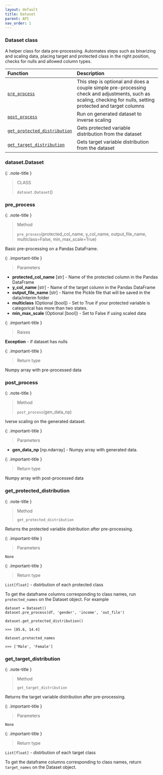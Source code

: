 ```yaml
---
layout: default
title: Dataset
parent: API
nav_order: 1
---
```


### Dataset class

A helper class for data pre-processing. Automates steps such as binarizing and scaling data, placing target and protected class in the right position, checks for nulls and allowed column types.

| Function     | Description      |
|:-------------|:------------------|
| [`pre_process`](#datasetdatasetpre_process)| This step is optional and does a couple simple pre-processing check and adjustments, such as scaling, checking for nulls, setting protected and target columns |
| [`post_process`](#datasetdatasetpost_process) | Run on generated dataset to inverse scaling |
| [`get_protected_distribution`](#datasetdatasetget_protected_distribution)           | Gets protected variable distribution from the dataset |
| [`get_target_distribution`](#datasetdatasetget_target_distribution)           | Gets target variable distribution from the dataset |


### dataset.Dataset
{: .note-title }
> CLASS
>
> `dataset.Dataset`()


### pre_process
{: .note-title }
> Method
>
> `pre_process`(protected_col_name, y_col_name, output_file_name, multiclass=False, min_max_scale=True)

Basic pre-processing on a Pandas DataFrame.

{: .important-title }
> Parameters

- **protected_col_name** [str] - Name of the protected column in the Pandas DataFrame
- **y_col_name** [str] - Name of the target column in the Pandas DataFrame
- **output_file_name** [str] - Name the Pickle file that will be saved in the data/interim folder
- **multiclass** (Optional [bool]) - Set to True if your protected variable is categorical has more than two states.
- **min_max_scale** (Optional [bool]) - Set to False if using scaled data

{: .important-title }
> Raises

**Exception** - if dataset has nulls

{: .important-title }
> Return type

Numpy array with pre-processed data



### post_process
{: .note-title }
> Method
>
> `post_process`(gen_data_np)

Iverse scaling on the generated dataset.

{: .important-title }
> Parameters

- **gen_data_np** [np.ndarray] - Numpy array with generated data.

{: .important-title }
> Return type

Numpy array with post-processed data

### get_protected_distribution
{: .note-title }
> Method
>
> `get_protected_distribution`

Returns the protected variable distribution after pre-processing. 

{: .important-title }
> Parameters

`None`

{: .important-title }
> Return type

`List[float]` - distrbution of each protected class

To get the dataframe columns corresponding to class names, run `protected_names` on the Dataset object. For example

```
dataset = Dataset()
dataset.pre_process(df, 'gender', 'income', 'out_file')

dataset.get_protected_distribution()

>>> [85.6, 14.4]

dataset.protected_names

>>> ['Male', 'Female']

```


### get_target_distribution
{: .note-title }
> Method
>
> `get_target_distribution`

Returns the target variable distribution after pre-processing. 

{: .important-title }
> Parameters

`None`

{: .important-title }
> Return type

`List[float]` - distrbution of each target class

To get the dataframe columns corresponding to class names, return `target_names` on the Dataset object.
